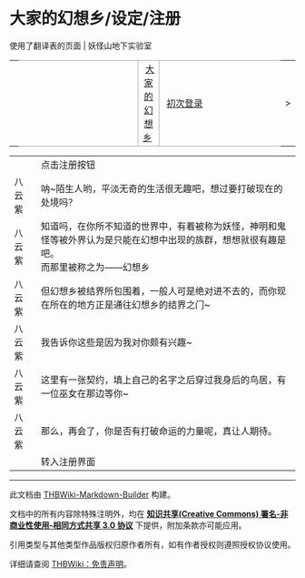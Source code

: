 # 大家的幻想乡/设定/注册

<!-- source html: G:\repos\THBWiki-Markdown-Builder\THBWikiMarkdown\Temp\main\e\e0\ns0%3A%E5%A4%A7%E5%AE%B6%E7%9A%84%E5%B9%BB%E6%83%B3%E4%B9%A1%2F%E8%AE%BE%E5%AE%9A%2F%E6%B3%A8%E5%86%8C.html -->

使用了翻译表的页面 | 妖怪山地下实验室

<center>

<table>
<tbody><tr>
<td>
</td>
<td style="border-top: 1px solid #aaaaaa; border-bottom: 1px solid #aaaaaa; width: 50%; text-align: right">
</td>
<td style="text-align: center; border-left: 1px solid #aaaaaa; border-right: 1px solid #aaaaaa; border-top: 1px solid #aaaaaa; border-bottom: 1px solid #aaaaaa;">&#160;<a href="./大家的幻想乡-设定.md" title="大家的幻想乡/设定">大家的幻想乡</a>&#160;
</td>
<td style="border-top: 1px solid #aaaaaa; border-bottom: 1px solid #aaaaaa; width: 50%; text-align: left">&#160;<a href="./大家的幻想乡-设定-初次登录.md" title="大家的幻想乡/设定/初次登录">初次登录</a>
</td>
<td>&gt;
</td></tr></tbody></table>

  
</center>

<table><tbody><tr class="tt-status-header" id="=-1" data-pos="&#91;&quot;=&quot;,1&#93;"><td class="tt-s" lang="zh"><div class="poem"></div></td><td class="tt-status" lang="zh"><div class="poem">点击注册按钮</div></td></tr><tr class="tt-content" id="=-2" data-pos="&#91;&quot;=&quot;,2&#93;"><td id="八云紫" class="tt-char" lang="zh"><div class="poem">八云紫</div></td><td class="tt-zh" lang="zh"><div class="poem">呐~陌生人哟，平淡无奇的生活很无趣吧，想过要打破现在的处境吗？</div></td></tr><tr class="tt-content" id="=-3" data-pos="&#91;&quot;=&quot;,3&#93;"><td id="八云紫" class="tt-char" lang="zh"><div class="poem">八云紫</div></td><td class="tt-zh" lang="zh"><div class="poem">知道吗，在你所不知道的世界中，有着被称为妖怪，神明和鬼怪等被外界认为是只能在幻想中出现的族群，想想就很有趣是吧。<br>而那里被称之为——幻想乡</div></td></tr><tr class="tt-content" id="=-4" data-pos="&#91;&quot;=&quot;,4&#93;"><td id="八云紫" class="tt-char" lang="zh"><div class="poem">八云紫</div></td><td class="tt-zh" lang="zh"><div class="poem">但幻想乡被结界所包围着，一般人可是绝对进不去的，而你现在所在的地方正是通往幻想乡的结界之门~</div></td></tr><tr class="tt-content" id="=-5" data-pos="&#91;&quot;=&quot;,5&#93;"><td id="八云紫" class="tt-char" lang="zh"><div class="poem">八云紫</div></td><td class="tt-zh" lang="zh"><div class="poem">我告诉你这些是因为我对你颇有兴趣~</div></td></tr><tr class="tt-content" id="=-6" data-pos="&#91;&quot;=&quot;,6&#93;"><td id="八云紫" class="tt-char" lang="zh"><div class="poem">八云紫</div></td><td class="tt-zh" lang="zh"><div class="poem">这里有一张契约，填上自己的名字之后穿过我身后的鸟居，有一位巫女在那边等你~</div></td></tr><tr class="tt-content" id="=-7" data-pos="&#91;&quot;=&quot;,7&#93;"><td id="八云紫" class="tt-char" lang="zh"><div class="poem">八云紫</div></td><td class="tt-zh" lang="zh"><div class="poem">那么，再会了，你是否有打破命运的力量呢，真让人期待。</div></td></tr><tr class="tt-status-header" id="=-8" data-pos="&#91;&quot;=&quot;,8&#93;"><td class="tt-s" lang="zh"><div class="poem"></div></td><td class="tt-status" lang="zh"><div class="poem">转入注册界面</div></td></tr></tbody></table>







---

此文档由 [THBWiki-Markdown-Builder](https://github.com/Delsin-Yu/THBWiki-Markdown-Builder) 构建。

文档中的所有内容除特殊注明外，均在 [**知识共享(Creative Commons) 署名-非商业性使用-相同方式共享 3.0 协议**](https://creativecommons.org/licenses/by-sa/3.0/deed.zh-hans) 下提供，附加条款亦可能应用。

引用类型与其他类型作品版权归原作者所有，如有作者授权则遵照授权协议使用。

详细请查阅 [THBWiki：免责声明](https://thbwiki.cc/THBWiki:%E5%85%8D%E8%B4%A3%E5%A3%B0%E6%98%8E)。

